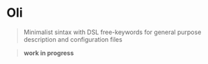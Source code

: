 # Oli

> Minimalist sintax with DSL free-keywords for general purpose description and configuration files 

> **work in progress**
